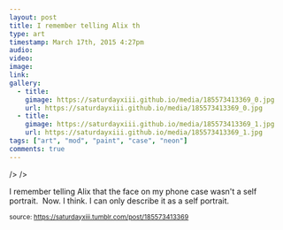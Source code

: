 ```yaml
---
layout: post
title: I remember telling Alix th
type: art
timestamp: March 17th, 2015 4:27pm
audio: 
video: 
image: 
link: 
gallery:
  - title: 
    gimage: https://saturdayxiii.github.io/media/185573413369_0.jpg
    url: https://saturdayxiii.github.io/media/185573413369_0.jpg
  - title: 
    gimage: https://saturdayxiii.github.io/media/185573413369_1.jpg
    url: https://saturdayxiii.github.io/media/185573413369_1.jpg
tags: ["art", "mod", "paint", "case", "neon"]
comments: true
---
```


 />
 />
        
I remember telling Alix that the face on my phone case wasn't a self portrait.  Now. I think. I can only describe it as a self portrait.
 
  
<small>source: https://saturdayxiii.tumblr.com/post/185573413369</small>